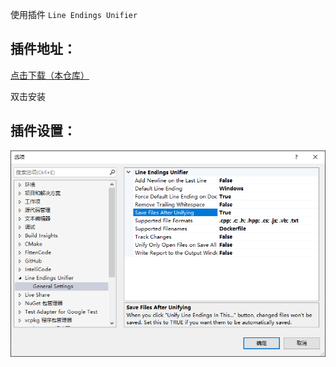 使用插件 `Line Endings Unifier`

## 插件地址：

[点击下载（本仓库）]([https://github.com/hlmandy/MandyKnowledgeCollect/blob/main/docs/03_coding/01_CPP/_assets/LineEndingsUnifier.vsix](_assets/LineEndingsUnifier.vsix))

双击安装

## 插件设置：
![](_assets/Line_Endings_Unifier.png)